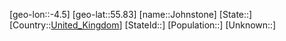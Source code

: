 ﻿---
location: [55.83,-4.5]
type: City
tags:
- geo/City


SpocWebEntityId: 31210
isDeleted: false
confidential: public

---
[geo-lon::-4.5]
[geo-lat::55.83]
[name::Johnstone]
[State::]
[Country::[United_Kingdom](geo/Continent/Europe/United_Kingdom.md)]
[StateId::]
[Population::]
[Unknown::]


